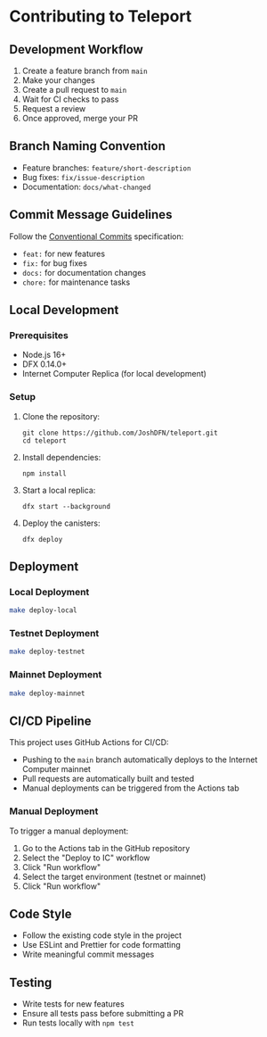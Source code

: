 # Contributing to Teleport

## Development Workflow

1. Create a feature branch from `main`
2. Make your changes
3. Create a pull request to `main`
4. Wait for CI checks to pass
5. Request a review
6. Once approved, merge your PR

## Branch Naming Convention

- Feature branches: `feature/short-description`
- Bug fixes: `fix/issue-description`
- Documentation: `docs/what-changed`

## Commit Message Guidelines

Follow the [Conventional Commits](https://www.conventionalcommits.org/) specification:

- `feat:` for new features
- `fix:` for bug fixes
- `docs:` for documentation changes
- `chore:` for maintenance tasks

## Local Development

### Prerequisites

- Node.js 16+
- DFX 0.14.0+
- Internet Computer Replica (for local development)

### Setup

1. Clone the repository:
   ```
   git clone https://github.com/JoshDFN/teleport.git
   cd teleport
   ```

2. Install dependencies:
   ```
   npm install
   ```

3. Start a local replica:
   ```
   dfx start --background
   ```

4. Deploy the canisters:
   ```
   dfx deploy
   ```

## Deployment

### Local Deployment

```bash
make deploy-local
```

### Testnet Deployment

```bash
make deploy-testnet
```

### Mainnet Deployment

```bash
make deploy-mainnet
```

## CI/CD Pipeline

This project uses GitHub Actions for CI/CD:

- Pushing to the `main` branch automatically deploys to the Internet Computer mainnet
- Pull requests are automatically built and tested
- Manual deployments can be triggered from the Actions tab

### Manual Deployment

To trigger a manual deployment:

1. Go to the Actions tab in the GitHub repository
2. Select the "Deploy to IC" workflow
3. Click "Run workflow"
4. Select the target environment (testnet or mainnet)
5. Click "Run workflow"

## Code Style

- Follow the existing code style in the project
- Use ESLint and Prettier for code formatting
- Write meaningful commit messages

## Testing

- Write tests for new features
- Ensure all tests pass before submitting a PR
- Run tests locally with `npm test`
